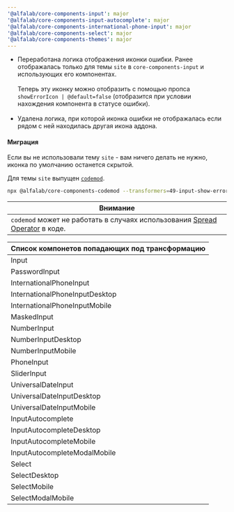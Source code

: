 ```yaml
---
'@alfalab/core-components-input': major
'@alfalab/core-components-input-autocomplete': major
'@alfalab/core-components-international-phone-input': major
'@alfalab/core-components-select': major
'@alfalab/core-components-themes': major
---
```


- Переработана логика отображения иконки ошибки. Ранее отображалась только для темы `site` в `core-components-input` и использующих его компонентах.<br><br>
    Теперь эту иконку можно отобразить с помощью пропса `showErrorIcon | @default=false` (отобразится при условии нахождения компонента в статусе ошибки).
    <br><br>
- Удалена логика, при которой иконка ошибки не отображалась если рядом с ней находилась другая икона аддона.

#### Миграция

Если вы не использовали тему `site` - вам ничего делать не нужно, иконка по умолчанию останется скрытой.

Для темы `site` выпущен [`codemod`](https://www.npmjs.com/package/@alfalab/core-components-codemod/v/2.8.0).

```bash
npx @alfalab/core-components-codemod --transformers=49-input-show-error-icon --glob='src/**/*.tsx'
```

| Внимание                                                                                                                                                                                           |
| -------------------------------------------------------------------------------------------------------------------------------------------------------------------------------------------------- |
| `codemod` может не работать в случаях использования [Spread Operator](https://developer.mozilla.org/en-US/docs/Web/JavaScript/Reference/Operators/Spread_syntax#spread_in_object_literals) в коде. |

| Список компонетов попадающих под трансформацию |
| ---------------------------------------------- |
| Input                                          |
| PasswordInput                                  |
| InternationalPhoneInput                        |
| InternationalPhoneInputDesktop                 |
| InternationalPhoneInputMobile                  |
| MaskedInput                                    |
| NumberInput                                    |
| NumberInputDesktop                             |
| NumberInputMobile                              |
| PhoneInput                                     |
| SliderInput                                    |
| UniversalDateInput                             |
| UniversalDateInputDesktop                      |
| UniversalDateInputMobile                       |
| InputAutocomplete                              |
| InputAutocompleteDesktop                       |
| InputAutocompleteMobile                        |
| InputAutocompleteModalMobile                   |
| Select                                         |
| SelectDesktop                                  |
| SelectMobile                                   |
| SelectModalMobile                              |
